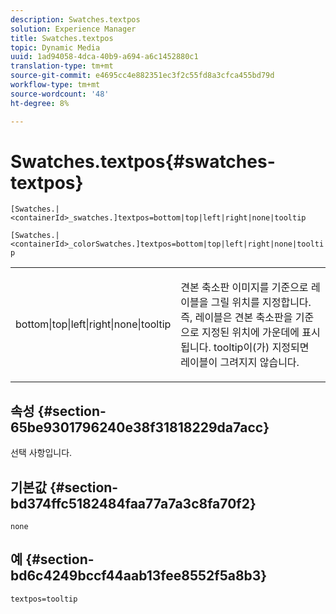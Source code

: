 ```yaml
---
description: Swatches.textpos
solution: Experience Manager
title: Swatches.textpos
topic: Dynamic Media
uuid: 1ad94058-4dca-40b9-a694-a6c1452880c1
translation-type: tm+mt
source-git-commit: e4695cc4e882351ec3f2c55fd8a3cfca455bd79d
workflow-type: tm+mt
source-wordcount: '48'
ht-degree: 8%

---
```



# Swatches.textpos{#swatches-textpos}

`[Swatches.|<containerId>_swatches.]textpos=bottom|top|left|right|none|tooltip`

`[Swatches.|<containerId>_colorSwatches.]textpos=bottom|top|left|right|none|tooltip`

<table id="table_B3B03B00DCF0466DB332E851F4DDF610"> 
 <tbody> 
  <tr> 
   <td> <p> <span class="codeph"> bottom|top|left|right|none|tooltip</span> </p> </td> 
   <td> <p> 견본 축소판 이미지를 기준으로 레이블을 그릴 위치를 지정합니다. 즉, 레이블은 견본 축소판을 기준으로 지정된 위치에 가운데에 표시됩니다. <span class="codeph"> tooltip</span>이(가) 지정되면 레이블이 그려지지 않습니다. </p> </td> 
  </tr> 
 </tbody> 
</table>

## 속성 {#section-65be9301796240e38f31818229da7acc}

선택 사항입니다.

## 기본값 {#section-bd374ffc5182484faa77a7a3c8fa70f2}

`none`

## 예 {#section-bd6c4249bccf44aab13fee8552f5a8b3}

`textpos=tooltip`
